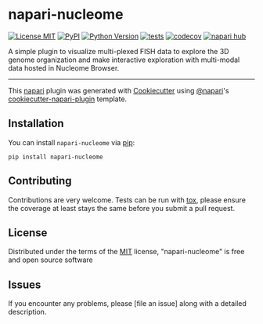 # napari-nucleome

[![License MIT](https://img.shields.io/pypi/l/napari-nucleome.svg?color=green)](https://github.com/zocean/napari-nucleome/raw/main/LICENSE)
[![PyPI](https://img.shields.io/pypi/v/napari-nucleome.svg?color=green)](https://pypi.org/project/napari-nucleome)
[![Python Version](https://img.shields.io/pypi/pyversions/napari-nucleome.svg?color=green)](https://python.org)
[![tests](https://github.com/zocean/napari-nucleome/workflows/tests/badge.svg)](https://github.com/zocean/napari-nucleome/actions)
[![codecov](https://codecov.io/gh/zocean/napari-nucleome/branch/main/graph/badge.svg)](https://codecov.io/gh/zocean/napari-nucleome)
[![napari hub](https://img.shields.io/endpoint?url=https://api.napari-hub.org/shields/napari-nucleome)](https://napari-hub.org/plugins/napari-nucleome)

A simple plugin to visualize multi-plexed FISH data to explore the 3D genome organization and make interactive exploration with multi-modal data hosted in Nucleome Browser.

----------------------------------

This [napari] plugin was generated with [Cookiecutter] using [@napari]'s [cookiecutter-napari-plugin] template.

<!--
Don't miss the full getting started guide to set up your new package:
https://github.com/napari/cookiecutter-napari-plugin#getting-started

and review the napari docs for plugin developers:
https://napari.org/stable/plugins/index.html
-->

## Installation

You can install `napari-nucleome` via [pip]:

    pip install napari-nucleome




## Contributing

Contributions are very welcome. Tests can be run with [tox], please ensure
the coverage at least stays the same before you submit a pull request.

## License

Distributed under the terms of the [MIT] license,
"napari-nucleome" is free and open source software

## Issues

If you encounter any problems, please [file an issue] along with a detailed description.

[napari]: https://github.com/napari/napari
[Cookiecutter]: https://github.com/audreyr/cookiecutter
[@napari]: https://github.com/napari
[MIT]: http://opensource.org/licenses/MIT
[BSD-3]: http://opensource.org/licenses/BSD-3-Clause
[GNU GPL v3.0]: http://www.gnu.org/licenses/gpl-3.0.txt
[GNU LGPL v3.0]: http://www.gnu.org/licenses/lgpl-3.0.txt
[Apache Software License 2.0]: http://www.apache.org/licenses/LICENSE-2.0
[Mozilla Public License 2.0]: https://www.mozilla.org/media/MPL/2.0/index.txt
[cookiecutter-napari-plugin]: https://github.com/napari/cookiecutter-napari-plugin

[napari]: https://github.com/napari/napari
[tox]: https://tox.readthedocs.io/en/latest/
[pip]: https://pypi.org/project/pip/
[PyPI]: https://pypi.org/
